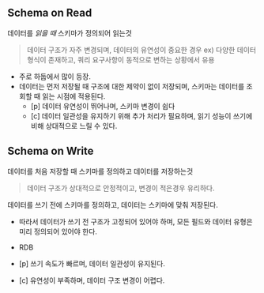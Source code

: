 ## Schema on Read

데이터를 *읽을 때* 스키마가 정의되어 읽는것

> 데이터 구조가 자주 변경되며, 데이터의 유연성이 중요한 경우
> ex) 다양한 데이터 형식이 존재하고, 쿼리 요구사항이 동적으로 변하는 상황에서 유용

- 주로 하둡에서 많이 등장.
- 데이터는 먼저 저장될 때 구조에 대한 제약이 없이 저장되며, 스키마는 데이터를 조회할 때 읽는 시점에 적용된다.
	- [p] 데이터 유연성이 뛰어나며, 스키마 변경이 쉽다
	- [c] 데이터 일관성을 유지하기 위해 추가 처리가 필요하며, 읽기 성능이 쓰기에 비해 상대적으로 느릴 수 있다. 


## Schema on Write

데이터를 처음 저장할 때 스키마를 정의하고 데이터를 저장하는것

> 데이터 구조가 상대적으로 안정적이고, 변경이 적은경우 유리하다.

 데이터를 쓰기 전에 스키마를 정의하고, 데이터는 스키마에 맞춰 저장된다.
- 따라서 데이터가 쓰기 전 구조가 고정되어 있어야 하며, 모든 필드와 데이터 유형은 미리 정의되어 있어야 한다.
- RDB

- [p] 쓰기 속도가 빠르며, 데이터 일관성이 유지된다.
- [c] 유연성이 부족하며, 데이터 구조 변경이 어렵다. 

